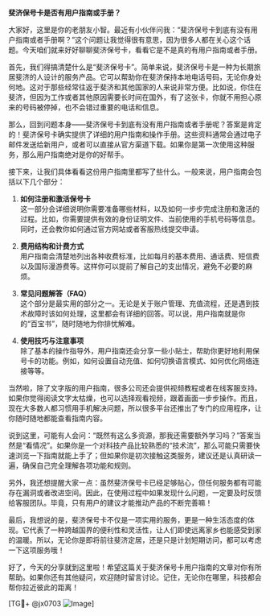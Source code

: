 **斐济保号卡是否有用户指南或手册？**

大家好，这里是你的老朋友小智。最近有小伙伴问我：“斐济保号卡到底有没有用户指南或者手册啊？”这个问题让我觉得很有意思，因为很多人都在关心这个话题。今天咱们就来好好聊聊斐济保号卡，看看它是不是真的有用户指南或者手册。

首先，我们得搞清楚什么是“斐济保号卡”。简单来说，斐济保号卡是一种为长期旅居斐济的人设计的服务产品。它可以帮助你在斐济保持本地电话号码，无论你身处何地。这对于那些经常往返于斐济和其他国家的人来说非常方便。比如说，你住在斐济，但因为工作或者其他原因需要长时间在国外，有了这张卡，你就不用担心原来的号码被停掉，也不会错过重要的电话和信息。

那么，回到问题本身——斐济保号卡到底有没有用户指南或者手册呢？答案是肯定的！斐济保号卡确实提供了详细的用户指南和操作手册。这些资料通常会通过电子邮件发送给新用户，或者可以直接从官方渠道下载。如果你是第一次使用这种服务，那么用户指南绝对是你的好帮手。

接下来，让我们具体看看这份用户指南里都写了些什么。一般来说，用户指南会包括以下几个部分：

1. **如何注册和激活保号卡**  
   这一部分会详细说明你需要准备哪些材料，以及如何一步步完成注册和激活的过程。比如，你需要提供有效的身份证明文件、当前使用的手机号码等信息。同时，还会教你如何通过官方网站或者客服热线提交申请。

2. **费用结构和计费方式**  
   用户指南会清楚地列出各种收费标准，比如每月的基本费用、通话费、短信费以及国际漫游费等。这样你可以提前了解自己的支出情况，避免不必要的麻烦。

3. **常见问题解答（FAQ）**  
   这个部分是最实用的部分之一。无论是关于账户管理、充值流程，还是遇到技术故障时该如何处理，这里都会有详细的回答。可以说，用户指南就是你的“百宝书”，随时随地为你排忧解难。

4. **使用技巧与注意事项**  
   除了基本的操作指导外，用户指南还会分享一些小贴士，帮助你更好地利用保号卡的功能。例如，如何设置自动充值、如何切换语言模式、如何优化网络连接等等。

当然啦，除了文字版的用户指南，很多公司还会提供视频教程或者在线客服支持。如果你觉得阅读文字太枯燥，也可以选择观看视频，跟着画面一步步操作。而且，现在大多数人都习惯用手机解决问题，所以很多平台还推出了专门的应用程序，让你随时随地都能查看指南内容。

说到这里，可能有人会问：“既然有这么多资源，那我还需要额外学习吗？”答案当然是“看情况”。如果你是一个对科技产品比较熟悉的“技术流”，那么可能只需要快速浏览一下指南就能上手了；但如果你是初次接触这类服务，建议还是认真研读一遍，确保自己完全理解各项功能和规则。

另外，我还想提醒大家一点：虽然斐济保号卡已经足够贴心，但任何服务都有可能存在漏洞或者改进空间。因此，在使用过程中如果发现什么问题，一定要及时反馈给客服团队。毕竟，只有用户的建议才能推动产品的不断完善嘛！

最后，我想说的是，斐济保号卡不仅是一项实用的服务，更是一种生活态度的体现。它代表了一种跨越国界的便利性和灵活性，让人们即使远离家乡也能感受到家的温暖。所以，无论你是即将前往斐济定居，还是只是计划短期访问，都可以考虑一下这项服务哦！

好了，今天的分享就到这里啦！希望这篇关于斐济保号卡用户指南的文章对你有所帮助。如果你还有其他疑问，欢迎随时留言讨论。记住，无论你在哪里，科技都会帮你拉近彼此的距离！

[TG💪+ @jx0703 ![Image](https://github.com/user-attachments/assets/dbca1d08-cadb-493c-b0ec-ad6f7a83f270)]